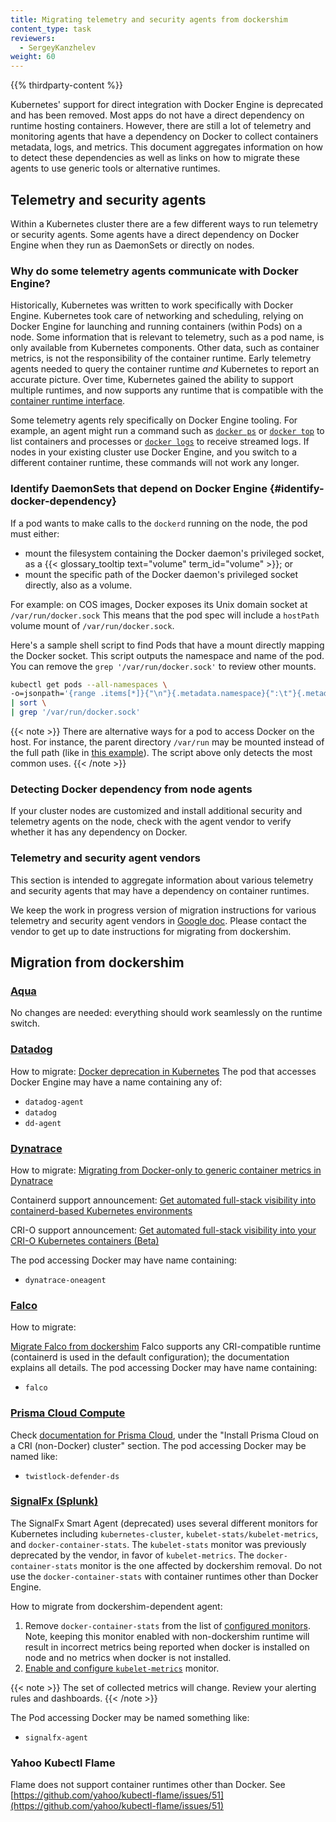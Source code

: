```yaml
---
title: Migrating telemetry and security agents from dockershim
content_type: task
reviewers:
  - SergeyKanzhelev
weight: 60
---
```


<!-- overview -->

{{% thirdparty-content %}}

Kubernetes' support for direct integration with Docker Engine is deprecated and
has been removed. Most apps do not have a direct dependency on runtime hosting
containers. However, there are still a lot of telemetry and monitoring agents
that have a dependency on Docker to collect containers metadata, logs, and
metrics. This document aggregates information on how to detect these
dependencies as well as links on how to migrate these agents to use generic tools or
alternative runtimes.

## Telemetry and security agents

Within a Kubernetes cluster there are a few different ways to run telemetry or
security agents. Some agents have a direct dependency on Docker Engine when
they run as DaemonSets or directly on nodes.

### Why do some telemetry agents communicate with Docker Engine?

Historically, Kubernetes was written to work specifically with Docker Engine.
Kubernetes took care of networking and scheduling, relying on Docker Engine for
launching and running containers (within Pods) on a node. Some information that
is relevant to telemetry, such as a pod name, is only available from Kubernetes
components. Other data, such as container metrics, is not the responsibility of
the container runtime. Early telemetry agents needed to query the container
runtime _and_ Kubernetes to report an accurate picture. Over time, Kubernetes
gained the ability to support multiple runtimes, and now supports any runtime
that is compatible with the [container runtime interface](/docs/concepts/architecture/cri/).

Some telemetry agents rely specifically on Docker Engine tooling. For example, an agent
might run a command such as
[`docker ps`](https://docs.docker.com/engine/reference/commandline/ps/)
or [`docker top`](https://docs.docker.com/engine/reference/commandline/top/) to list
containers and processes or [`docker logs`](https://docs.docker.com/engine/reference/commandline/logs/)
to receive streamed logs. If nodes in your existing cluster use
Docker Engine, and you switch to a different container runtime,
these commands will not work any longer.

### Identify DaemonSets that depend on Docker Engine {#identify-docker-dependency}

If a pod wants to make calls to the `dockerd` running on the node, the pod must either:

- mount the filesystem containing the Docker daemon's privileged socket, as a
  {{< glossary_tooltip text="volume" term_id="volume" >}}; or
- mount the specific path of the Docker daemon's privileged socket directly, also as a volume.

For example: on COS images, Docker exposes its Unix domain socket at
`/var/run/docker.sock` This means that the pod spec will include a
`hostPath` volume mount of `/var/run/docker.sock`.

Here's a sample shell script to find Pods that have a mount directly mapping the
Docker socket. This script outputs the namespace and name of the pod. You can
remove the `grep '/var/run/docker.sock'` to review other mounts.

```bash
kubectl get pods --all-namespaces \
-o=jsonpath='{range .items[*]}{"\n"}{.metadata.namespace}{":\t"}{.metadata.name}{":\t"}{range .spec.volumes[*]}{.hostPath.path}{", "}{end}{end}' \
| sort \
| grep '/var/run/docker.sock'
```

{{< note >}}
There are alternative ways for a pod to access Docker on the host. For instance, the parent
directory `/var/run` may be mounted instead of the full path (like in [this
example](https://gist.github.com/itaysk/7bc3e56d69c4d72a549286d98fd557dd)).
The script above only detects the most common uses.
{{< /note >}}

### Detecting Docker dependency from node agents

If your cluster nodes are customized and install additional security and
telemetry agents on the node, check with the agent vendor
to verify whether it has any dependency on Docker.

### Telemetry and security agent vendors

This section is intended to aggregate information about various telemetry and
security agents that may have a dependency on container runtimes.

We keep the work in progress version of migration instructions for various telemetry and security agent vendors
in [Google doc](https://docs.google.com/document/d/1ZFi4uKit63ga5sxEiZblfb-c23lFhvy6RXVPikS8wf0/edit#).
Please contact the vendor to get up to date instructions for migrating from dockershim.

## Migration from dockershim

### [Aqua](https://www.aquasec.com)

No changes are needed: everything should work seamlessly on the runtime switch.

### [Datadog](https://www.datadoghq.com/product/)

How to migrate:
[Docker deprecation in Kubernetes](https://docs.datadoghq.com/agent/guide/docker-deprecation/)
The pod that accesses Docker Engine may have a name containing any of:

- `datadog-agent`
- `datadog`
- `dd-agent`

### [Dynatrace](https://www.dynatrace.com/)

How to migrate:
[Migrating from Docker-only to generic container metrics in Dynatrace](https://community.dynatrace.com/t5/Best-practices/Migrating-from-Docker-only-to-generic-container-metrics-in/m-p/167030#M49)

Containerd support announcement: [Get automated full-stack visibility into
containerd-based Kubernetes
environments](https://www.dynatrace.com/news/blog/get-automated-full-stack-visibility-into-containerd-based-kubernetes-environments/)

CRI-O support announcement: [Get automated full-stack visibility into your CRI-O Kubernetes containers (Beta)](https://www.dynatrace.com/news/blog/get-automated-full-stack-visibility-into-your-cri-o-kubernetes-containers-beta/)

The pod accessing Docker may have name containing:

- `dynatrace-oneagent`

### [Falco](https://falco.org)

How to migrate:

[Migrate Falco from dockershim](https://falco.org/docs/getting-started/deployment/#docker-deprecation-in-kubernetes)
Falco supports any CRI-compatible runtime (containerd is used in the default configuration); the documentation explains all details.
The pod accessing Docker may have name containing:

- `falco`

### [Prisma Cloud Compute](https://docs.paloaltonetworks.com/prisma/prisma-cloud.html)

Check [documentation for Prisma Cloud](https://docs.paloaltonetworks.com/prisma/prisma-cloud/prisma-cloud-admin-compute/install/install_kubernetes.html),
under the "Install Prisma Cloud on a CRI (non-Docker) cluster" section.
The pod accessing Docker may be named like:

- `twistlock-defender-ds`

### [SignalFx (Splunk)](https://www.splunk.com/en_us/investor-relations/acquisitions/signalfx.html)

The SignalFx Smart Agent (deprecated) uses several different monitors for Kubernetes including
`kubernetes-cluster`, `kubelet-stats/kubelet-metrics`, and `docker-container-stats`.
The `kubelet-stats` monitor was previously deprecated by the vendor, in favor of `kubelet-metrics`.
The `docker-container-stats` monitor is the one affected by dockershim removal.
Do not use the `docker-container-stats` with container runtimes other than Docker Engine.

How to migrate from dockershim-dependent agent:

1. Remove `docker-container-stats` from the list of [configured monitors](https://github.com/signalfx/signalfx-agent/blob/main/docs/monitor-config.md).
   Note, keeping this monitor enabled with non-dockershim runtime will result in incorrect metrics
   being reported when docker is installed on node and no metrics when docker is not installed.
2. [Enable and configure `kubelet-metrics`](https://github.com/signalfx/signalfx-agent/blob/main/docs/monitors/kubelet-metrics.md) monitor.

{{< note >}}
The set of collected metrics will change. Review your alerting rules and dashboards.
{{< /note >}}

The Pod accessing Docker may be named something like:

- `signalfx-agent`

### Yahoo Kubectl Flame

Flame does not support container runtimes other than Docker. See
[https://github.com/yahoo/kubectl-flame/issues/51](https://github.com/yahoo/kubectl-flame/issues/51)
